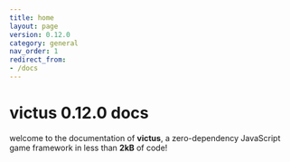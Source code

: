 ```yaml
---
title: home
layout: page
version: 0.12.0
category: general
nav_order: 1
redirect_from:
- /docs
---
```


# victus 0.12.0 docs
welcome to the documentation of **victus**, a zero-dependency JavaScript game framework in less than **2kB** of code!
